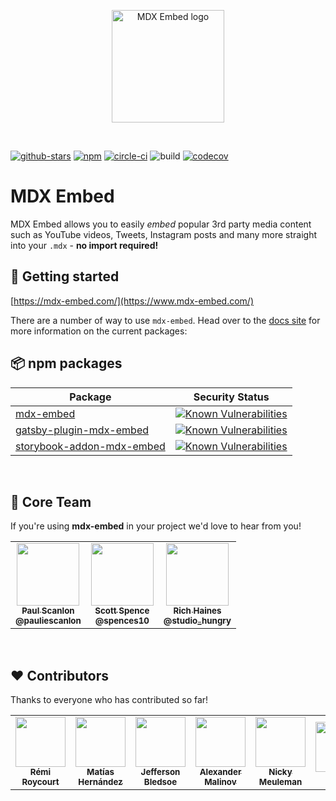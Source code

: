 <p align="center">
  <a href="https://mdx-embed.com">
    <img alt="MDX Embed logo" src="https://www.mdx-embed.com/mdx-embed-logo.svg" width="180px" />
  </a>
</p>

<br />

[![github-stars](https://img.shields.io/github/stars/pauliescanlon/mdx-embed?style=social)](https://img.shields.io/github/stars/pauliescanlon/mdx-embed?style=social)
[![npm](https://img.shields.io/npm/v/mdx-embed)](https://img.shields.io/npm/v/mdx-embed)
[![circle-ci](https://circleci.com/gh/PaulieScanlon/mdx-embed.svg?style=shield)](https://app.circleci.com/pipelines/github/PaulieScanlon)
![build](https://img.shields.io/circleci/build/github/PaulieScanlon/mdx-embed/main)
[![codecov](https://codecov.io/gh/PaulieScanlon/mdx-embed/branch/main/graph/badge.svg)](https://codecov.io/gh/PaulieScanlon/mdx-embed)

# MDX Embed

MDX Embed allows you to easily _embed_ popular 3rd party media content such as YouTube videos, Tweets, Instagram posts
and many more straight into your `.mdx` - **no import required!**

## 🚀 Getting started

[https://mdx-embed.com/](https://www.mdx-embed.com/)

There are a number of way to use `mdx-embed`. Head over to the [docs site](https://www.mdx-embed.com/) for more
information on the current packages:

## 📦 npm packages

| Package                                                                              |                                                               Security Status                                                                |
| ------------------------------------------------------------------------------------ | :------------------------------------------------------------------------------------------------------------------------------------------: |
| [mdx-embed](https://www.npmjs.com/package/mdx-embed)                                 |                 [![Known Vulnerabilities](https://snyk.io/test/npm/mdx-embed/badge.svg)](https://snyk.io/test/npm/mdx-embed)                 |
| [gatsby-plugin-mdx-embed](https://www.npmjs.com/package/gatsby-plugin-mdx-embed)     |   [![Known Vulnerabilities](https://snyk.io/test/npm/gatsby-plugin-mdx-embed/badge.svg)](https://snyk.io/test/npm/gatsby-plugin-mdx-embed)   |
| [storybook-addon-mdx-embed](https://www.npmjs.com/package/storybook-addon-mdx-embed) | [![Known Vulnerabilities](https://snyk.io/test/npm/storybook-addon-mdx-embed/badge.svg)](https://snyk.io/test/npm/storybook-addon-mdx-embed) |

<br />

## 🕺 Core Team

If you're using **mdx-embed** in your project we'd love to hear from you!

<table>
  <tr>
    <td align="center">
      <a href="https://paulie.dev/"><img src="https://avatars2.githubusercontent.com/u/1465706?s=460&u=a3c1ce80b0ce24b68a66bfa59ca546d83f95877f&v=4" width="100px;" alt=""/><br/><sub><b>Paul Scanlon</b></sub></a><br/>
      <a href="https://twitter.com/PaulieScanlon"><sub><b>@pauliescanlon</b></sub></a>
    </td>

   <td align="center">
     <a href="https://scottspence.com/"><img src="https://avatars3.githubusercontent.com/u/234708?s=460&u=0ee3aad6e455f4faf97807030948d9cba515ed6a&v=4" width="100px;" alt=""/><br/><sub><b>Scott Spence</b></sub></a><br/>
     <a href="https://twitter.com/spences10"><sub><b>@spences10</b></sub></a>
   </td>

   <td align="center">
     <a href="https://garden.richardhaines.dev/"><img src="https://avatars1.githubusercontent.com/u/22930449?s=460&u=fe9bfbd906a41223b0292b37d0ace01f9034b136&v=4" width="100px;" alt=""/><br/><sub><b>Rich Haines</b></sub></a><br/>
     <a href="https://twitter.com/studio_hungry"><sub><b>@studio_hungry</b></sub></a>
   </td>
  </tr>
</table>

<br />

## ❤️ Contributors

Thanks to everyone who has contributed so far!

<table>
  <tr>
    <td align="center"><a href="https://github.com/remiroyc"><img src="https://avatars1.githubusercontent.com/u/11146088?s=460&u=4f72fecc2a1f567e053066bd694c779416f461db&v=4" width="80px;" alt=""/><br /><sub><b>Rémi Roycourt</b></sub></a>
    </td>
    <td align="center"><a href="https://github.com/matiasfha"><img src="https://avatars3.githubusercontent.com/u/282006?s=460&u=a9d3c26dc6c2cfc5cbe04192b1fd6c2bb29c9be5&v=4" width="80px;" alt=""/><br /><sub><b>Matías Hernández</b></sub></a>
    </td>
    <td align="center"><a href="https://github.com/JeffersonBledsoe"><img src="https://avatars0.githubusercontent.com/u/30210785?s=460&u=9b4e1e10f480b3abfbd02ec10b6965c301d52f9d&v=4" width="80px;" alt=""/><br /><sub><b>Jefferson Bledsoe</b></sub></a>
    </td>
    <td align="center"><a href="https://github.com/xmalinov"><img src="https://avatars2.githubusercontent.com/u/3215218?s=460&u=2c4cd154f5b5af3f4f40ac8646ecf4f995ae71ea&v=4" width="80px;" alt=""/><br /><sub><b>Alexander Malinov</b></sub></a>
    </td>
    <td align="center"><a href="https://github.com/NickyMeuleman"><img src="https://avatars0.githubusercontent.com/u/30179461?s=460&u=1baeff1126d4c07ea4f1f63d71a0b86761f97965&v=4" width="80px;" alt=""/><br /><sub><b>Nicky Meuleman</b></sub></a>
    </td>
    <td align="center"><a href="https://github.com/yenly"><img src="https://avatars0.githubusercontent.com/u/6759658?s=460&u=f2a9f2e478e2dd817b2a8e78d7341787b221b071&v=4" width="80px;" alt=""/><br /><sub><b>
Yenly</b></sub></a>
    </td>
  </tr>
</table>
